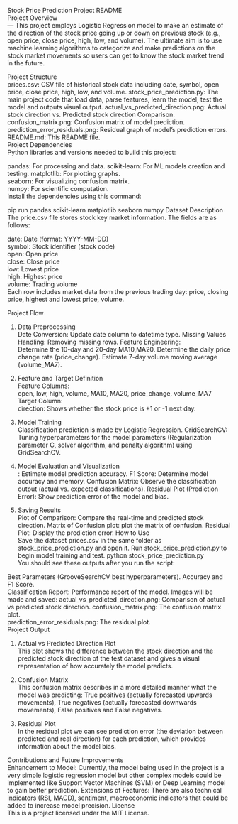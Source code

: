 Stock Price Prediction Project README  
Project Overview  
— This project employs Logistic Regression model to make an estimate of the direction of the stock price going up or down on previous stock (e.g., open price, close price, high, low, and volume). The ultimate aim is to use machine learning algorithms to categorize and make predictions on the stock market movements so users can get to know the stock market trend in the future. 

Project Structure  
prices.csv: CSV file of historical stock data including date, symbol, open price, close price, high, low, and volume. 
stock_price_prediction.py: The main project code that load data, parse features, learn the model, test the model and outputs visual output. 
actual_vs_predicted_direction.png: Actual stock direction vs. Predicted stock direction Comparison. 
confusion_matrix.png: Confusion matrix of model prediction. 
prediction_error_residuals.png: Residual graph of model’s prediction errors. 
README.md: This README file.  
Project Dependencies  
Python libraries and versions needed to build this project: 

pandas: For processing and data. 
scikit-learn: For ML models creation and testing. 
matplotlib: For plotting graphs.  
seaborn: For visualizing confusion matrix.  
numpy: For scientific computation.  
Install the dependencies using this command: 

pip run pandas scikit-learn matplotlib seaborn numpy 
Dataset Description  
The price.csv file stores stock key market information. The fields are as follows:  

date: Date (format: YYYY-MM-DD)  
symbol: Stock identifier (stock code)  
open: Open price  
close: Close price  
low: Lowest price  
high: Highest price  
volume: Trading volume  
Each row includes market data from the previous trading day: price, closing price, highest and lowest price, volume. 

Project Flow  
1.  Data Preprocessing  
Date Conversion: Update date column to datetime type. 
Missing Values Handling: Removing missing rows. 
Feature Engineering:  
Determine the 10-day and 20-day MA10,MA20. 
Determine the daily price change rate (price_change). 
Estimate 7-day volume moving average (volume_MA7). 
2.  Feature and Target Definition  
Feature Columns:  
open, low, high, volume, MA10, MA20, price_change, volume_MA7 
Target Column:  
direction: Shows whether the stock price is +1 or -1 next day. 
3.  Model Training  
Classification prediction is made by Logistic Regression. GridSearchCV: Tuning hyperparameters for the model parameters (Regularization parameter C, solver algorithm, and penalty algorithm) using GridSearchCV. 

4.  Model Evaluation and Visualization  
: Estimate model prediction accuracy. 
F1 Score: Determine model accuracy and memory. 
Confusion Matrix: Observe the classification output (actual vs. expected classifications). 
Residual Plot (Prediction Error): Show prediction error of the model and bias. 
5.  Saving Results  
Plot of Comparison: Compare the real-time and predicted stock direction. 
Matrix of Confusion plot: plot the matrix of confusion. 
Residual Plot: Display the prediction error. 
How to Use  
Save the dataset prices.csv in the same folder as stock_price_prediction.py and open it. 
Run stock_price_prediction.py to begin model training and test. 
python stock_price_prediction.py  
You should see these outputs after you run the script: 

Best Parameters (GrooveSearchCV best hyperparameters). 
Accuracy and F1 Score.  
Classification Report: Performance report of the model. 
Images will be made and saved: 
actual_vs_predicted_direction.png: Comparison of actual vs predicted stock direction. 
confusion_matrix.png: The confusion matrix plot.  
prediction_error_residuals.png: The residual plot.  
Project Output  
1.  Actual vs Predicted Direction Plot  
This plot shows the difference between the stock direction and the predicted stock direction of the test dataset and gives a visual representation of how accurately the model predicts. 

2.  Confusion Matrix  
This confusion matrix describes in a more detailed manner what the model was predicting: True positives (actually forecasted upwards movements), True negatives (actually forecasted downwards movements), False positives and False negatives. 

3.  Residual Plot  
In the residual plot we can see prediction error (the deviation between predicted and real direction) for each prediction, which provides information about the model bias. 

Contributions and Future Improvements  
Enhancement to Model: Currently, the model being used in the project is a very simple logistic regression model but other complex models could be implemented like Support Vector Machines (SVM) or Deep Learning model to gain better prediction. 
Extensions of Features: There are also technical indicators (RSI, MACD), sentiment, macroeconomic indicators that could be added to increase model precision. 
License  
This is a project licensed under the MIT License.
